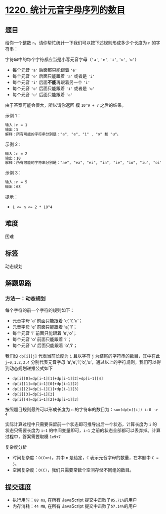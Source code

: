 # [1220. 统计元音字母序列的数目](https://leetcode-cn.com/problems/count-vowels-permutation/)

## 题目

给你一个整数 `n`，请你帮忙统计一下我们可以按下述规则形成多少个长度为 `n` 的字符串：

字符串中的每个字符都应当是小写元音字母（`'a'`, `'e'`, `'i'`, `'o'`, `'u'`）

- 每个元音 `'a'` 后面都只能跟着 `'e'`
- 每个元音 `'e'` 后面只能跟着 `'a'` 或者是 `'i'`
- 每个元音 `'i'` 后面**不能**再跟着另一个 `'i'`
- 每个元音 `'o'` 后面只能跟着 `'i'` 或者是 `'u'`
- 每个元音 `'u'` 后面只能跟着 `'a'`

由于答案可能会很大，所以请你返回 模 `10^9 + 7` 之后的结果。

示例 1：

```txt
输入：n = 1
输出：5
解释：所有可能的字符串分别是："a", "e", "i" , "o" 和 "u"。
```

示例 2：

```txt
输入：n = 2
输出：10
解释：所有可能的字符串分别是："ae", "ea", "ei", "ia", "ie", "io", "iu", "oi", "ou" 和 "ua"。
```

示例 3：

```txt
输入：n = 5
输出：68
```

提示：

- `1 <= n <= 2 * 10^4`

## 难度

困难

## 标签

动态规划

## 解题思路

### 方法一：动态规划

每个字符的前一个字符的规则如下：

- 元音字母 ‘a’ 前面只能跟着 ‘e’,‘i’,‘u’；
- 元音字母 ‘e’ 前面只能跟着 ‘a’,‘i’；
- 每个元音 ‘i’ 前面只能跟着 ‘e’,‘o’；
- 每个元音 ‘o’ 前面只能跟着 ‘i’；
- 每个元音 ‘u’ 后面只能跟着 ‘o’,‘i’；

我们设 `dp[i][j]` 代表当前长度为 `i` 且以字符 `j` 为结尾的字符串的数目，其中在此 `j=0,1,2,3,4` 分别代表元音字母 ‘a’,‘e’,‘i’,‘o’,‘u’，通过以上的字符规则，我们可以得到动态规划递推公式如下

- `dp[i][0]=dp[i−1][1]+dp[i−1][2]+dp[i−1][4]`
- `dp[i][1]=dp[i−1][0]+dp[i−1][2]`
- `dp[i][2]=dp[i−1][1]+dp[i−1][3]`
- `dp[i][3]=dp[i−1][2]`
- `dp[i][4]=dp[i−1][2]+dp[i−1][3]`

按照题目规则最终可以形成长度为 `n` 的字符串的数目为：`sum(dp[n][i]) i:0 -> 4`

实际计算过程中只需要保留前一个状态即可推导出后一个状态，计算长度为 `i` 的状态只需要长度为 `i−1` 的中间变量即可，`i−1` 之前的状态全部都可以丢弃掉。计算过程中，答案需要取模 `1e9+7`

复杂度分析

- 时间复杂度：`O(C×n)`，其中 `n` 是给定，`C` 表示元音字母的数量，在本题中 `C = 5`。
- 空间复杂度：`O(C)`，我们只需要常数个空间存储不同组的数目。

## 提交速度

- 执行用时：`88 ms`, 在所有 JavaScript 提交中击败了`85.71%`的用户
- 内存消耗：`44 MB`, 在所有 JavaScript 提交中击败了`57.14%`的用户
